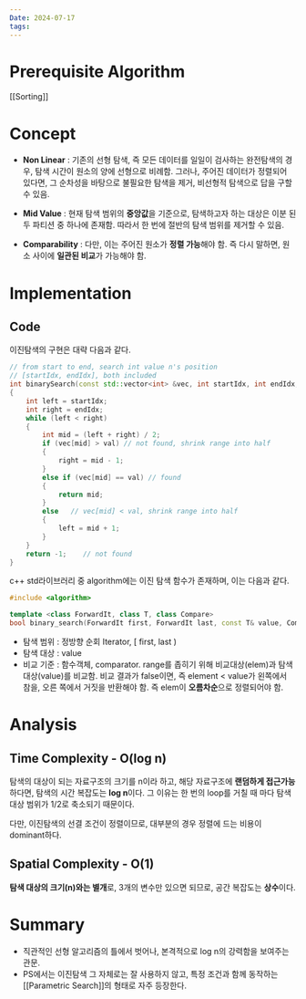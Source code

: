 ```yaml
---
Date: 2024-07-17
tags:
---
```

# Prerequisite Algorithm
[[Sorting]]
# Concept
- **Non Linear** : 기존의 선형 탐색, 즉 모든 데이터를 일일이 검사하는 완전탐색의 경우, 탐색 시간이 원소의 양에 선형으로 비례함. 그러나, 주어진 데이터가 정렬되어 있다면, 그 순차성을 바탕으로 불필요한 탐색을 제거, 비선형적 탐색으로 답을 구할 수 있음.

- **Mid Value** : 현재 탐색 범위의 **중앙값**을 기준으로, 탐색하고자 하는 대상은 이분 된 두 파티션 중 하나에 존재함. 따라서 한 번에 절반의 탐색 범위를 제거할 수 있음. 
 
- **Comparability** : 다만, 이는 주어진 원소가 **정렬 가능**해야 함. 즉 다시 말하면, 원소 사이에 **일관된 비교**가 가능해야 함.

# Implementation

## Code

이진탐색의 구현은 대략 다음과 같다.

``` C++
// from start to end, search int value n's position
// [startIdx, endIdx], both included
int binarySearch(const std::vector<int> &vec, int startIdx, int endIdx, int val)
{
	int left = startIdx;
	int right = endIdx;
	while (left < right)
	{
		int mid = (left + right) / 2;
		if (vec[mid] > val) // not found, shrink range into half
		{
			right = mid - 1;
		}
		else if (vec[mid] == val) // found
		{
			return mid;
		}
		else   // vec[mid] < val, shrink range into half
		{
			left = mid + 1;
		}
	}
	return -1;    // not found
}
```

c++ std라이브러리 중 algorithm에는 이진 탐색 함수가 존재하며, 이는 다음과 같다.

```C++
#include <algorithm>

template <class ForwardIt, class T, class Compare>
bool binary_search(ForwardIt first, ForwardIt last, const T& value, Compare comp);
```

- 탐색 범위 : 정방향 순회 Iterator, [ first, last  )
- 탐색 대상 : value
- 비교 기준 : 함수객체, comparator. range를 좁히기 위해 비교대상(elem)과 탐색대상(value)를 비교함. 비교 결과가 false이면, 즉 element < value가 왼쪽에서 참을, 오른 쪽에서 거짓을 반환해야 함. 즉 elem이 **오름차순**으로 정렬되어야 함. 

# Analysis

## Time Complexity - O(log n)
 
 탐색의 대상이 되는 자료구조의 크기를 n이라 하고, 해당 자료구조에 **랜덤하게 접근가능**하다면, 탐색의 시간 복잡도는 **log n**이다. 그 이유는 한 번의 loop를 거칠 때 마다 탐색 대상 범위가 1/2로 축소되기 때문이다.

다만, 이진탐색의 선결 조건이 정렬이므로, 대부분의 경우 정렬에 드는 비용이 dominant하다.
## Spatial Complexity - O(1)

**탐색 대상의 크기(n)와는 별개**로, 3개의 변수만 있으면 되므로, 공간 복잡도는 **상수**이다.
# Summary

- 직관적인 선형 알고리즘의 틀에서 벗어나, 본격적으로 log n의 강력함을 보여주는 관문.
- PS에서는 이진탐색 그 자체로는 잘 사용하지 않고, 특정 조건과 함께 동작하는 [[Parametric Search]]의 형태로 자주 등장한다.

